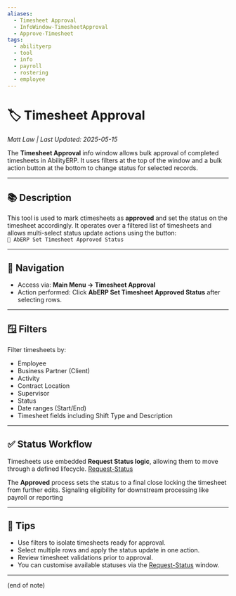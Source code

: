 ```yaml
---
aliases:
  - Timesheet Approval
  - InfoWindow-TimesheetApproval
  - Approve-Timesheet
tags:
  - abilityerp
  - tool
  - info
  - payroll
  - rostering
  - employee
---
```


# 🏷️ Timesheet Approval

*Matt Law | Last Updated: 2025-05-15*

The **Timesheet Approval** info window allows bulk approval of completed timesheets in AbilityERP. It uses filters at the top of the window and a bulk action button at the bottom to change status for selected records.

---

## 📚 Description

This tool is used to mark ctimesheets as **approved** and set the status on the timesheet accordingly. It operates over a filtered list of timesheets and allows multi-select status update actions using the button:  
`📎 AbERP Set Timesheet Approved Status`

---

## 🧭 Navigation

- Access via: **Main Menu → Timesheet Approval**
- Action performed: Click **AbERP Set Timesheet Approved Status** after selecting rows.

---

## 🪟 Filters

Filter timesheets by:
- Employee
- Business Partner (Client)
- Activity
- Contract Location
- Supervisor
- Status
- Date ranges (Start/End)
- Timesheet fields including Shift Type and Description

---

## ✅ Status Workflow

Timesheets use embedded **Request Status logic**, allowing them to move through a defined lifecycle. [Request-Status](Request-Status.md)

The **Approved** process sets the status to a final close locking the timesheet from further edits. 
Signaling eligibility for downstream processing like payroll or reporting

---

## 🎯 Tips

- Use filters to isolate timesheets ready for approval.
- Select multiple rows and apply the status update in one action.
- Review timesheet validations prior to approval.
- You can customise available statuses via the [Request-Status](Request-Status.md) window.

---
(end of note)
